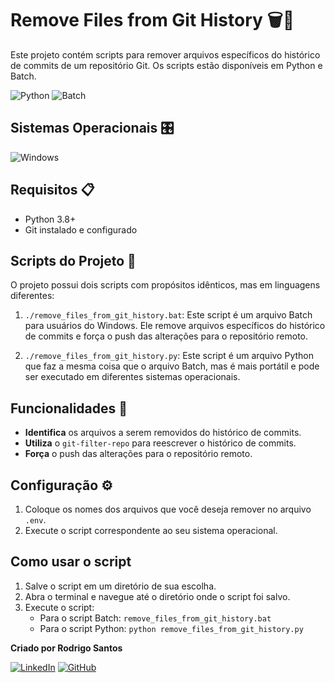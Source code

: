 # Remove Files from Git History 🗑️📜

Este projeto contém scripts para remover arquivos específicos do histórico de commits de um repositório Git. Os scripts estão disponíveis em Python e Batch.

![Python](https://img.shields.io/badge/Python-3776AB?style=for-the-badge&logo=python&logoColor=white)
![Batch](https://img.shields.io/badge/Batch-4B0082?style=for-the-badge&logo=windows&logoColor=white)

## Sistemas Operacionais 🎛️

![Windows](https://img.shields.io/badge/Windows-0078D6?style=for-the-badge&logo=windows&logoColor=white)

## Requisitos 📋

* Python 3.8+
* Git instalado e configurado

## Scripts do Projeto 📜

O projeto possui dois scripts com propósitos idênticos, mas em linguagens diferentes:

1. `./remove_files_from_git_history.bat`: Este script é um arquivo Batch para usuários do Windows. Ele remove arquivos específicos do histórico de commits e força o push das alterações para o repositório remoto.

2. `./remove_files_from_git_history.py`: Este script é um arquivo Python que faz a mesma coisa que o arquivo Batch, mas é mais portátil e pode ser executado em diferentes sistemas operacionais.

## Funcionalidades 🎯

* **Identifica** os arquivos a serem removidos do histórico de commits.
* **Utiliza** o `git-filter-repo` para reescrever o histórico de commits.
* **Força** o push das alterações para o repositório remoto.

## Configuração ⚙️

1. Coloque os nomes dos arquivos que você deseja remover no arquivo `.env`.
2. Execute o script correspondente ao seu sistema operacional.

## Como usar o script

1. Salve o script em um diretório de sua escolha.
2. Abra o terminal e navegue até o diretório onde o script foi salvo.
3. Execute o script:
   - Para o script Batch: `remove_files_from_git_history.bat`
   - Para o script Python: `python remove_files_from_git_history.py`

**Criado por Rodrigo Santos**

[![LinkedIn](https://img.icons8.com/nolan/50/linkedin.png)](https://www.linkedin.com/in/rodrigodasilvasantos/) [![GitHub](https://img.icons8.com/nolan/50/github.png)](https://github.com/Rod-Santos)
